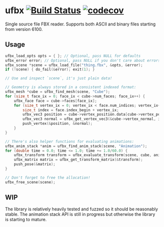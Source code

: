 # ufbx [![Build Status](https://travis-ci.org/bqqbarbhg/ufbx.svg?branch=master)](https://travis-ci.org/bqqbarbhg/ufbx) [![codecov](https://codecov.io/gh/bqqbarbhg/ufbx/branch/master/graph/badge.svg)](https://codecov.io/gh/bqqbarbhg/ufbx)


Single source file FBX reader. Supports both ASCII and binary files starting from version 6100.

## Usage

```c
ufbx_load_opts opts = { }; // Optional, pass NULL for defaults
ufbx_error error; // Optional, pass NULL if you don't care about errors
ufbx_scene *scene = ufbx_load_file("thing.fbx", &opts, &error);
if (!scene) { do_fail(&error); exit(1); }

// Use and inspect `scene`, it's just plain data!

// Geometry is always stored in a consistent indexed format:
ufbx_mesh *cube = ufbx_find_mesh(scene, "Cube");
for (size_t face_ix = 0; face_ix < cube->num_faces; face_ix++) {
    ufbx_face face = cube->faces[face_ix];
    for (size_t vertex_ix = 0; vertex_ix < face.num_indices; vertex_ix++) {
        size_t index = face.index_begin + vertex_ix;
        ufbx_vec3 position = cube->vertex_position.data[cube->vertex_position.indices[index]];
        ufbx_vec3 normal = ufbx_get_vertex_vec3(&cube->vertex_normal, index); // Equivalent utility function
        push_vertex(&position, &normal);
    }
}

// There's also helper functions for evaluating animations:
ufbx_anim_stack *anim = ufbx_find_anim_stack(scene, "Animation");
for (double time = 0.0; time <= 1.0; time += 1.0/60.0) {
    ufbx_transform transform = ufbx_evaluate_transform(scene, cube, anim, time);
    ufbx_matrix matrix = ufbx_get_transform_matrix(&transform);
    push_pose(&matrix);
}

// Don't forget to free the allocation!
ufbx_free_scene(scene);
```

## WIP

The library is relatively heavily tested and fuzzed so it should be reasonably stable.
The animation stack API is still in progress but otherwise the library is starting to mature.
